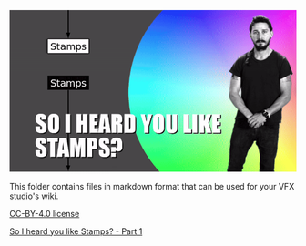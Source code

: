![Header](assets/Header_SoIHeardYouLikeStamps.gif)

This folder contains files in markdown format that can be used for your VFX studio's wiki.

[CC-BY-4.0 license](../LICENSE)

[So I heard you like Stamps? - Part 1](So%20I%20heard%20you%20like%20Stamps%20-%20Part%201.md)
